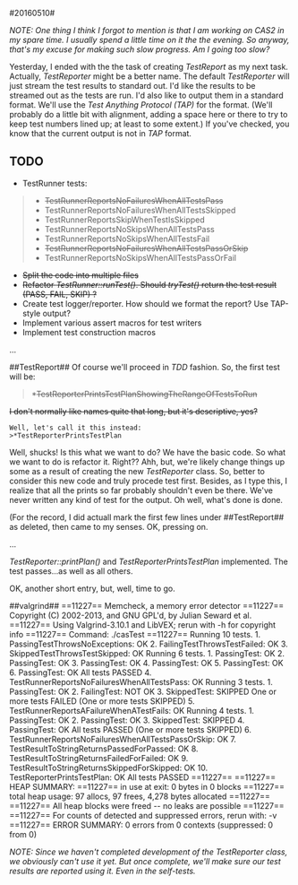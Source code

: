 #20160510#

_NOTE: One thing I think I forgot to mention is that I am working on *CAS2* in my spare time.  I usually spend a little time on it the the evening.  So anyway, that's my excuse for making such slow progress.  Am I going too slow?_

Yesterday, I ended with the the task of creating *TestReport* as my next task.  Actually, *TestReporter* might be a better name.  The default *TestReporter* will just stream the test results to standard out.  I'd like the results to be streamed out as the tests are run.  I'd also like to output them in a standard format.  We'll use the *Test Anything Protocol (TAP)* for the format.  (We'll probably do a little bit with alignment, adding a space here or there to try to keep test numbers lined up; at least to some extent.)  If you've checked, you know that the current output is not in *TAP* format.

**TODO**
--------
* TestRunner tests:

>* <del>TestRunnerReportsNoFailuresWhenAllTestsPass</del>
>* TestRunnerReportsNoFailuresWhenAllTestsSkipped
>* TestRunnerReportsSkipWhenTestIsSkipped
>* TestRunnerReportsNoSkipsWhenAllTestsPass
>* TestRunnerReportsNoSkipsWhenAllTestsFail
>* <del>TestRunnerReportsNoFailuresWhenAllTestsPassOrSkip</del>
>* TestRunnerReportsNoSkipsWhenAllTestsPassOrFail

* <del>Split the code into multiple files</del>
* <del>Refactor *TestRunner::runTest()*.  Should *tryTest()* return the test result (PASS, FAIL, SKIP) ?</del>
* Create test logger/reporter.  How should we format the report?  Use TAP-style output?
* Implement various assert macros for test writers
* Implement test construction macros

...

##TestReport##
Of course we'll proceed in *TDD* fashion.  So, the first test will be:

>*<del>TestReporterPrintsTestPlanShowingTheRangeOfTestsToRun</del>

<del>I don't normally like names quite that long, but it's descriptive, yes?</del>

	Well, let's call it this instead:
	>*TestReporterPrintsTestPlan


Well, shucks!  Is this what we want to do?  We have the basic code.  So what we want to do is refactor it.  Right?? Ahh, but, we're likely change things up some as a result of creating the new *TestReporter* class.  So, better to consider this new code and truly procede test first.  Besides, as I type this, I realize that all the prints so far probably shouldn't even be there.  We've never written any kind of test for the output.  Oh well, what's done is done.

(For the record, I did actuall mark the first few lines under ##TestReport## as deleted, then came to my senses.  OK, pressing on.

...

*TestReporter::printPlan()* and *TestReporterPrintsTestPlan* implemented.  The test passes...as well as all others.

OK, another short entry, but, well, time to go.

##valgrind##
	==11227== Memcheck, a memory error detector
	==11227== Copyright (C) 2002-2013, and GNU GPL'd, by Julian Seward et al.
	==11227== Using Valgrind-3.10.1 and LibVEX; rerun with -h for copyright info
	==11227== Command: ./casTest
	==11227== 
	Running 10 tests.
		1. PassingTestThrowsNoExceptions: OK
		2. FailingTestThrowsTestFailed: OK
		3. SkippedTestThrowsTestSkipped: OK
		Running 6 tests.
			1. PassingTest: OK
			2. PassingTest: OK
			3. PassingTest: OK
			4. PassingTest: OK
			5. PassingTest: OK
			6. PassingTest: OK
		All tests PASSED
		4. TestRunnerReportsNoFailuresWhenAllTestsPass: OK
		Running 3 tests.
			1. PassingTest: OK
			2. FailingTest: NOT OK
			3. SkippedTest: SKIPPED
		One or more tests FAILED (One or more tests SKIPPED)
		5. TestRunnerReportsAFailureWhenATestFails: OK
		   Running 4 tests.
			   1. PassingTest: OK
			   2. PassingTest: OK
			   3. SkippedTest: SKIPPED
			   4. PassingTest: OK
		   All tests PASSED (One or more tests SKIPPED)
	   6. TestRunnerReportsNoFailuresWhenAllTestsPassOrSkip: OK
	   7. TestResultToStringReturnsPassedForPassed: OK
	   8. TestResultToStringReturnsFailedForFailed: OK
	   9. TestResultToStringReturnsSkippedForSkipped: OK
	   10. TestReporterPrintsTestPlan: OK
	All tests PASSED
	==11227== 
	==11227== HEAP SUMMARY:
	==11227==     in use at exit: 0 bytes in 0 blocks
	==11227==   total heap usage: 97 allocs, 97 frees, 4,278 bytes allocated
	==11227== 
	==11227== All heap blocks were freed -- no leaks are possible
	==11227== 
	==11227== For counts of detected and suppressed errors, rerun with: -v
	==11227== ERROR SUMMARY: 0 errors from 0 contexts (suppressed: 0 from 0)

_NOTE:  Since we haven't completed development of the *TestReporter* class, we obviously can't use it yet.  But once complete, we'll make sure our test results are reported using it.  Even in the self-tests._
